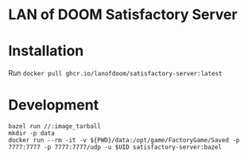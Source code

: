 # LAN of DOOM Satisfactory Server

# Installation

Run `docker pull ghcr.io/lanofdoom/satisfactory-server:latest`

# Development

```
bazel run //:image_tarball
mkdir -p data
docker run --rm -it -v ${PWD}/data:/opt/game/FactoryGame/Saved -p 7777:7777 -p 7777:7777/udp -u $UID satisfactory-server:bazel
```
